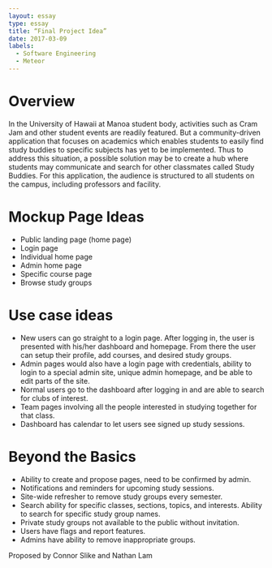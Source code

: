 ```yaml
---
layout: essay
type: essay
title: “Final Project Idea”
date: 2017-03-09
labels:
  - Software Engineering
  - Meteor
---
```

# Overview
In the University of Hawaii at Manoa student body, activities such as Cram Jam and other student events are readily featured. But a community-driven application that focuses on academics which enables students to easily find study buddies to specific subjects has yet to be implemented. Thus to address this situation, a possible solution may be to create a hub where students may communicate and search for other classmates called Study Buddies. For this application, the audience is structured to all students on the campus, including professors and facility. 
# Mockup Page Ideas
-	Public landing page (home page)
-	Login page
-	Individual home page
-	Admin home page
-	Specific course page
-	Browse study groups

# Use case ideas
-	New users can go straight to a login page. After logging in, the user is presented with his/her dashboard and homepage. From there the user can setup their profile, add courses, and desired study groups.
-	Admin pages would also have a login page with credentials, ability to login to a special admin site, unique admin homepage, and be able to edit parts of the site.
-	Normal users go to the dashboard after logging in and are able to search for clubs of interest.
-	Team pages involving all the people interested in studying together for that class.
-	Dashboard has calendar to let users see signed up study sessions.

# Beyond the Basics
-	Ability to create and propose pages, need to be confirmed by admin.
-	Notifications and reminders for upcoming study sessions.
-	Site-wide refresher to remove study groups every semester.
-	Search ability for specific classes, sections, topics, and interests. Ability to search for specific study group names.
-	Private study groups not available to the public without invitation. 
-	Users have flags and report features.
-	Admins have ability to remove inappropriate groups.

Proposed by Connor Slike and Nathan Lam
